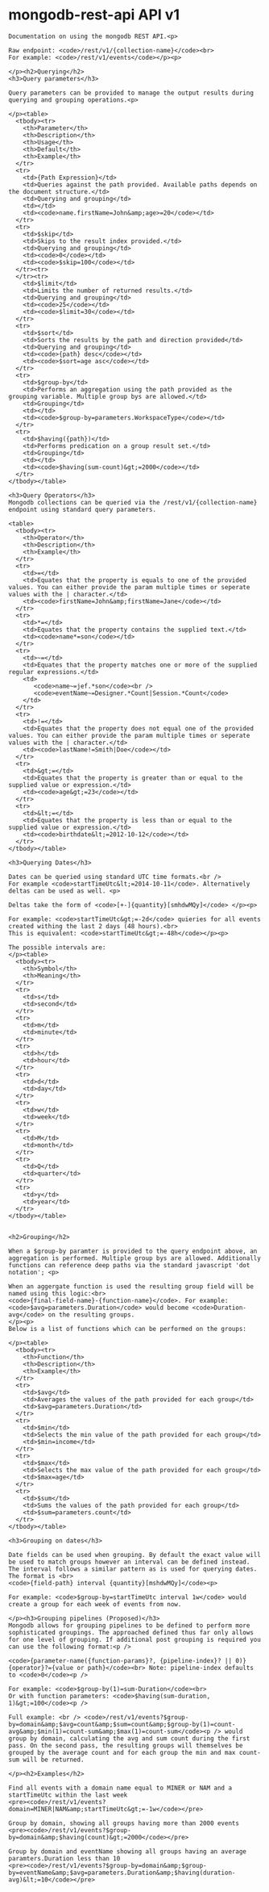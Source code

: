 <div class="container">
    <h1>mongodb-rest-api API v1</h1>

    Documentation on using the mongodb REST API.<p>

    Raw endpoint: <code>/rest/v1/{collection-name}</code><br>
    For example: <code>/rest/v1/events</code></p><p>

    </p><h2>Querying</h2>
    <h3>Query parameters</h3>

    Query parameters can be provided to manage the output results during querying and grouping operations.<p>

    </p><table>
      <tbody><tr>
        <th>Parameter</th>
        <th>Description</th>
        <th>Usage</th>
        <th>Default</th>
        <th>Example</th>
      </tr>
      <tr>
        <td>{Path Expression}</td>
        <td>Queries against the path provided. Available paths depends on the document structure.</td>
        <td>Querying and grouping</td>
        <td></td>
        <td><code>name.firstName=John&amp;age>=20</code></td>
      </tr>
      <tr>
        <td>$skip</td>
        <td>Skips to the result index provided.</td>
        <td>Querying and grouping</td>
        <td><code>0</code></td>
        <td><code>$skip=100</code></td>
      </tr><tr>
      </tr><tr>
        <td>$limit</td>
        <td>Limits the number of returned results.</td>
        <td>Querying and grouping</td>
        <td><code>25</code></td>
        <td><code>$limit=30</code></td>
      </tr>
      <tr>
        <td>$sort</td>
        <td>Sorts the results by the path and direction provided</td>
        <td>Querying and grouping</td>
        <td><code>{path} desc</code></td>
        <td><code>$sort=age asc</code></td>
      </tr>
      <tr>
        <td>$group-by</td>
        <td>Performs an aggregation using the path provided as the grouping variable. Multiple group bys are allowed.</td>
        <td>Grouping</td>
        <td></td>
        <td><code>$group-by=parameters.WorkspaceType</code></td>
      </tr>
      <tr>
        <td>$having({path})</td>
        <td>Performs predication on a group result set.</td>
        <td>Grouping</td>
        <td></td>
        <td><code>$having(sum-count)&gt;=2000</code></td>
      </tr>
    </tbody></table>

    <h3>Query Operators</h3>
    Mongodb collections can be queried via the /rest/v1/{collection-name} endpoint using standard query parameters.

    <table>
      <tbody><tr>
        <th>Operator</th>
        <th>Description</th>
        <th>Example</th>
      </tr>
      <tr>
        <td>=</td>
        <td>Equates that the property is equals to one of the provided values. You can either provide the param multiple times or seperate values with the | character.</td>
        <td><code>firstName=John&amp;firstName=Jane</code></td>
      </tr>
      <tr>
        <td>*=</td>
        <td>Equates that the property contains the supplied text.</td>
        <td><code>name*=son</code></td>
      </tr>
      <tr>
        <td>~=</td>
        <td>Equates that the property matches one or more of the supplied regular expressions.</td>
        <td>
           <code>name~=jef.*son</code><br />
           <code>eventName~=Designer.*Count|Session.*Count</code>
        </td>
      </tr>
      <tr>
        <td>!=</td>
        <td>Equates that the property does not equal one of the provided values. You can either provide the param multiple times or seperate values with the | character.</td>
        <td><code>lastName!=Smith|Doe</code></td>
      </tr>
      <tr>
        <td>&gt;=</td>
        <td>Equates that the property is greater than or equal to the supplied value or expression.</td>
        <td><code>age&gt;=23</code></td>
      </tr>
      <tr>
        <td>&lt;=</td>
        <td>Equates that the property is less than or equal to the supplied value or expression.</td>
        <td><code>birthdate&lt;=2012-10-12</code></td>
      </tr>
    </tbody></table>

    <h3>Querying Dates</h3>

    Dates can be queried using standard UTC time formats.<br />
    For example <code>startTimeUtc&lt;=2014-10-11</code>. Alternatively deltas can be used as well. <p>

    Deltas take the form of <code>[+-]{quantity}[smhdwMQy]</code> </p><p>

    For example: <code>startTimeUtc&gt;=-2d</code> quieries for all events created withing the last 2 days (48 hours).<br>
    This is equivalent: <code>startTimeUtc&gt;=-48h</code></p><p>

    The possible intervals are:
    </p><table>
      <tbody><tr>
        <th>Symbol</th>
        <th>Meaning</th>
      </tr>
      <tr>
        <td>s</td>
        <td>second</td>
      </tr>
      <tr>
        <td>m</td>
        <td>minute</td>
      </tr>
      <tr>
        <td>h</td>
        <td>hour</td>
      </tr>
      <tr>
        <td>d</td>
        <td>day</td>
      </tr>
      <tr>
        <td>w</td>
        <td>week</td>
      </tr>
      <tr>
        <td>M</td>
        <td>month</td>
      </tr>
      <tr>
        <td>Q</td>
        <td>quarter</td>
      </tr>
      <tr>
        <td>y</td>
        <td>year</td>
      </tr>
    </tbody></table>


    <h2>Grouping</h2>

    When a $group-by paramter is provided to the query endpoint above, an aggregation is performed. Multiple group bys are allowed. Additionally functions can reference deep paths via the standard javascript 'dot notation'; <p>

    When an aggergate function is used the resulting group field will be named using this logic:<br>
    <code>{final-field-name}-{function-name}</code>. For example: <code>$avg=parameters.Duration</code> would become <code>Duration-avg</code> on the resulting groups.
    </p><p>
    Below is a list of functions which can be performed on the groups:

    </p><table>
      <tbody><tr>
        <th>Function</th>
        <th>Description</th>
        <th>Example</th>
      </tr>
      <tr>
        <td>$avg</td>
        <td>Averages the values of the path provided for each group</td>
        <td>$avg=parameters.Duration</td>
      </tr>
      <tr>
        <td>$min</td>
        <td>Selects the min value of the path provided for each group</td>
        <td>$min=income</td>
      </tr>
      <tr>
        <td>$max</td>
        <td>Selects the max value of the path provided for each group</td>
        <td>$max=age</td>
      </tr>
      <tr>
        <td>$sum</td>
        <td>Sums the values of the path provided for each group</td>
        <td>$sum=parameters.count</td>
      </tr>
    </tbody></table>
    
    <h3>Grouping on dates</h3>
    
    Date fields can be used when grouping. By default the exact value will be used to match groups however an interval can be defined instead. The interval follows a similar pattern as is used for querying dates. The format is <br>
    <code>{field-path} interval {quantity}[mshdwMQy]</code><p>
    
    For example: <code>$group-by=startTimeUtc interval 1w</code> would create a group for each week of events from now.

    </p><h3>Grouping pipelines (Proposed)</h3>
    Mongodb allows for grouping pipelines to be defined to perform more sophisticated groupings. The approached defined thus far only allows for one level of grouping. If additional post grouping is required you can use the following format:<p />
    
    <code>{parameter-name({function-params}?, {pipeline-index}? || 0)}{operator}?={value or path}</code><br> Note: pipeline-index defaults to <code>0</code><p />
    
    For example: <code>$group-by(1)=sum-Duration</code><br>
    Or with function parameters: <code>$having(sum-duration, 1)&gt;=100</code><p />
    
    Full example: <br /> <code>/rest/v1/events?$group-by=domain&amp;$avg=count&amp;$sum=count&amp;$group-by(1)=count-avg&amp;$min(1)=count-sum&amp;$max(1)=count-sum</code><p /> would group by domain, calculating the avg and sum count during the first pass. On the second pass, the resulting groups will themselves be grouped by the average count and for each group the min and max count-sum will be returned. 
        
    </p><h2>Examples</h2>

    Find all events with a domain name equal to MINER or NAM and a startTimeUtc within the last week 
    <pre><code>/rest/v1/events?domain=MINER|NAM&amp;startTimeUtc&gt;=-1w</code></pre>

    Group by domain, showing all groups having more than 2000 events
    <pre><code>/rest/v1/events?$group-by=domain&amp;$having(count)&gt;=2000</code></pre>

    Group by domain and eventName showing all groups having an average paramters.Duration less than 10
    <pre><code>/rest/v1/events?$group-by=domain&amp;$group-by=eventName&amp;$avg=parameters.Duration&amp;$having(duration-avg)&lt;=10</code></pre>
    
  </p>
</div>
